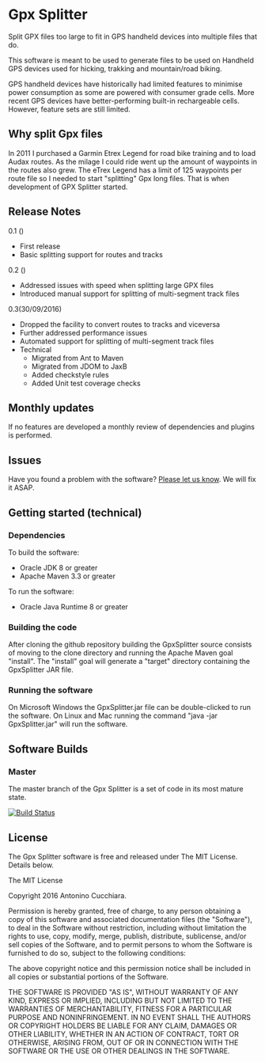 Gpx Splitter
============

Split GPX files too large to fit in GPS handheld devices into multiple files 
that do.

This software is meant to be used to generate files to be used on Handheld GPS 
devices used for hicking, trakking and mountain/road biking.

GPS handheld devices have historically had limited features to minimise power 
consumption as some are powered with consumer grade cells.
More recent GPS devices have better-performing built-in rechargeable cells. 
However, feature sets are still limited.

Why split Gpx files
-------------------

In 2011 I purchased a Garmin Etrex Legend for road bike training and to load 
Audax routes.
As the milage I could ride went up the amount of waypoints in the routes also 
grew.
The eTrex Legend has a limit of 125 waypoints per route file so I needed to 
start "splitting" Gpx long files.
That is when development of GPX Splitter started.

Release Notes
-------------

0.1 ()

 - First release
 - Basic splitting support for routes and tracks

0.2 ()

 - Addressed issues with speed when splitting large GPX files
 - Introduced manual support for splitting of multi-segment track files

0.3(30/09/2016)

 - Dropped the facility to convert routes to tracks and viceversa
 - Further addressed performance issues
 - Automated support for splitting of multi-segment track files
 - Technical
   - Migrated from Ant to Maven
   - Migrated from JDOM to JaxB
   - Added checkstyle rules
   - Added Unit test coverage checks

Monthly updates
---------------

If no features are developed a monthly review of dependencies and plugins is 
performed.

Issues
------

Have you found a problem with the software? 
[Please let us know](https://github.com/AntoCuc/GpxSplitter/issues).
We will fix it ASAP.

Getting started (technical)
---------------------------

### Dependencies ###

To build the software:
 - Oracle JDK 8 or greater
 - Apache Maven 3.3 or greater
 
To run the software:
 - Oracle Java Runtime 8 or greater

### Building the code ###

After cloning the github repository building the GpxSplitter source consists of
moving to the clone directory and running the Apache Maven goal "install".
The "install" goal will generate a "target" directory containing the GpxSplitter
JAR file.

### Running the software ###

On Microsoft Windows the GpxSplitter<version>.jar file can be double-clicked to 
run the software.
On Linux and Mac running the command "java -jar GpxSplitter<version>.jar" will 
run the software.

Software Builds
---------------

### Master ###

The master branch of the Gpx Splitter is a set of code in its most mature state.

[![Build Status](https://travis-ci.org/AntoCuc/GpxSplitter.svg)](https://travis-ci.org/AntoCuc/GpxSplitter)

License
-------

The Gpx Splitter software is free and released under The MIT License. 
Details below.

The MIT License 

Copyright 2016 Antonino Cucchiara. 

Permission is hereby granted, free of charge, to any person obtaining a copy 
of this software and associated documentation files (the "Software"), to deal 
in the Software without restriction, including without limitation the rights 
to use, copy, modify, merge, publish, distribute, sublicense, and/or sell 
copies of the Software, and to permit persons to whom the Software is 
furnished to do so, subject to the following conditions: 

The above copyright notice and this permission notice shall be included in 
all copies or substantial portions of the Software. 

THE SOFTWARE IS PROVIDED "AS IS", WITHOUT WARRANTY OF ANY KIND, EXPRESS OR 
IMPLIED, INCLUDING BUT NOT LIMITED TO THE WARRANTIES OF MERCHANTABILITY, 
FITNESS FOR A PARTICULAR PURPOSE AND NONINFRINGEMENT. IN NO EVENT SHALL THE 
AUTHORS OR COPYRIGHT HOLDERS BE LIABLE FOR ANY CLAIM, DAMAGES OR OTHER 
LIABILITY, WHETHER IN AN ACTION OF CONTRACT, TORT OR OTHERWISE, ARISING FROM, 
OUT OF OR IN CONNECTION WITH THE SOFTWARE OR THE USE OR OTHER DEALINGS IN 
THE SOFTWARE. 
